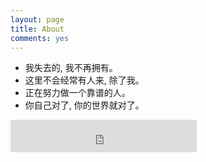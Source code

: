 ```yaml
---
layout: page
title: About
comments: yes
---
```






- 我失去的, 我不再拥有。
- 这里不会经常有人来, 除了我。
- 正在努力做一个靠谱的人。
- 你自己对了, 你的世界就对了。

<iframe frameborder="no" border="0" marginwidth="0" marginheight="0" width=298 height=52 src="http://music.163.com/outchain/player?type=2&id=108468&auto=1&height=32"></iframe>